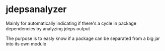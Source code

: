 # jdepsanalyzer
Mainly for automatically indicating if there's a cycle in package dependencies by analyzing jdeps output

The purpose is to easly know if a package can be separated from a big jar into its own module
